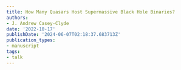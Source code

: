 ```yaml
---
title: How Many Quasars Host Supermassive Black Hole Binaries?
authors:
- J. Andrew Casey-Clyde
date: '2022-10-17'
publishDate: '2024-06-07T02:18:37.683713Z'
publication_types:
- manuscript
tags:
- talk
---
```

